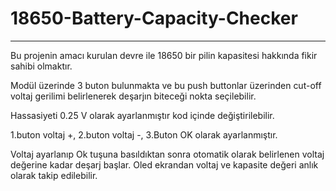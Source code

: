 # 18650-Battery-Capacity-Checker
--------------------------------------------------------------------------------------------------------------------------------------------------------------
Bu projenin amacı kurulan devre ile 18650 bir pilin kapasitesi hakkında fikir sahibi olmaktır.

Modül üzerinde 3 buton bulunmakta ve bu push buttonlar üzerinden cut-off voltaj gerilimi belirlenerek deşarjın biteceği nokta seçilebilir. 

Hassasiyeti 0.25 V olarak ayarlanmıştır kod içinde değiştirilebilir.

1.buton voltaj +, 2.buton voltaj -, 3.Buton OK olarak ayarlanmıştır.

Voltaj ayarlanıp Ok tuşuna basıldıktan sonra otomatik olarak belirlenen voltaj değerine kadar deşarj başlar. Oled ekrandan voltaj ve kapasite değeri anlık olarak takip edilebilir.
